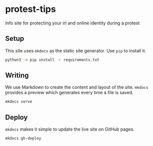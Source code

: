 # protest-tips
Info site for protecting your irl and online identity during a protest

## Setup

This site uses `mkdocs` as the static site generator. Use `pip` to install it.

```bash
python3 -m pip install -r requirements.txt
```

## Writing

We use Markdown to create the content and layout of the site. `mkdocs` provides a preview which generates every time a file is saved.

```bash
mkdocs serve
```

## Deploy

`mkdocs` makes it simple to update the live site on GitHub pages.

```bash
mkdocs gh-deploy
```